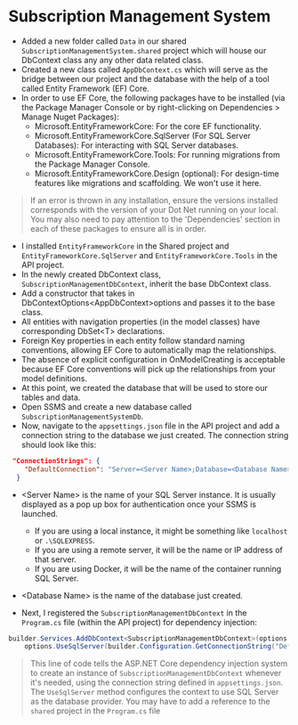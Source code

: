 # Subscription Management System 

- Added a new folder called `Data` in our shared `SubscriptionManagementSystem.shared` project which will house our DbContext class any any other data related class.
- Created a new class called `AppDbContext.cs` which will serve as the bridge between our project and the database with the help of a tool called Entity Framework (EF) Core.
- In order to use EF Core, the following packages have to be installed (via the Package Manager Console or by right-clicking on Dependencies > Manage Nuget Packages):
    - Microsoft.EntityFrameworkCore: For the core EF functionality.
    - Microsoft.EntityFrameworkCore.SqlServer (For SQL Server Databases): For interacting with SQL Server databases.
    - Microsoft.EntityFrameworkCore.Tools: For running migrations from the Package Manager Console.
    - Microsoft.EntityFrameworkCore.Design (optional): For design-time features like migrations and scaffolding. We won't use it here.
> If an error is thrown in any installation, ensure the versions installed corresponds with the version of your Dot Net running on your local. You may also need to pay attention to the 'Dependencies' section in each of these packages to ensure all is in order.
- I installed `EntityFrameworkCore` in the Shared project and `EntityFrameworkCore.SqlServer` and `EntityFrameworkCore.Tools` in the API project.
- In the newly created DbContext class, `SubscriptionManagementDbContext`, inherit the base DbContext class.
- Add a constructor that takes in DbContextOptions\<AppDbContext>options and passes it to the base class.
- All entities with navigation properties (in the model classes) have corresponding DbSet\<T> declarations.
- Foreign Key properties in each entity follow standard naming conventions, allowing EF Core to automatically map the relationships.
- The absence of explicit configuration in OnModelCreating is acceptable because EF Core conventions will pick up the relationships from your model definitions.
- At this point, we created the database that will be used to store our tables and data.
- Open SSMS and create a new database called `SubscriptionManagementSystemDb`.
- Now, navigate to the `appsettings.json` file in the API project and add a connection string to the database we just created. The connection string should look like this:

```json
 "ConnectionStrings": {
    "DefaultConnection": "Server=<Server Name>;Database=<Database Name>;Trusted_Connection=True;TrustServerCertificate=true"
  }
```
    
- \<Server Name> is the name of your SQL Server instance. It is usually displayed as a pop up box for authentication once your SSMS is launched. 
  - If you are using a local instance, it might be something like `localhost` or `.\SQLEXPRESS`.
  - If you are using a remote server, it will be the name or IP address of that server.
  - If you are using Docker, it will be the name of the container running SQL Server.
- \<Database Name> is the name of the database just created.

- Next, I registered the `SubscriptionManagementDbContext` in the `Program.cs` file (within the API project) for dependency injection:

```C#
builder.Services.AddDbContext<SubscriptionManagementDbContext>(options =>
    options.UseSqlServer(builder.Configuration.GetConnectionString("DefaultConnection")));
```
> This line of code tells the ASP.NET Core dependency injection system to create an instance of `SubscriptionManagementDbContext` whenever it's needed, using the connection string defined in `appsettings.json`. The `UseSqlServer` method configures the context to use SQL Server as the database provider.
> You may have to add a reference to the `shared` project in the `Program.cs` file